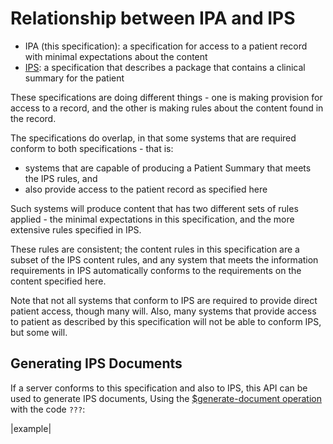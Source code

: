 # Relationship between IPA and IPS 

* IPA (this specification): a specification for access to a patient record with minimal expectations about the content
* [IPS](http:/hl7.org/fhir/uv/ips): a specification that describes a package that contains a clinical summary for the patient

These specifications are doing different things - one is making provision for access to a record, and the other is 
making rules about the content found in the record. 

The specifications do overlap, in that some systems that are required conform to both specifications - that is:
* systems that are capable of producing a Patient Summary that meets the IPS rules, and 
* also provide access to the patient record as specified here 

Such systems will produce content that has two different sets of rules applied - the minimal expectations 
in this specification, and the more extensive rules specified in IPS. 

These rules are consistent; the content rules in this specification are a subset of the IPS content rules, 
and any system that meets the information requirements in IPS automatically conforms to the 
requirements on the content specified here. 

Note that not all systems that conform to IPS are required to provide  direct patient access, though many will. 
Also, many systems that provide access to patient as described by this specification will not be able to conform IPS, but some will.

## Generating IPS Documents 

If a server conforms to this specification and also to IPS, this API can be used to generate IPS documents, 
Using the [$generate-document operation](doc-gen.html) with the code ```???```:

   |example|


